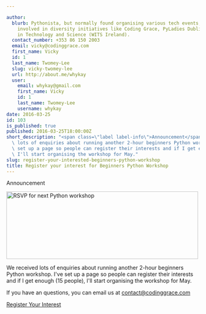 ```yaml
---

author:
  blurb: Pythonista, but normally found organising various tech events, and now heavily
    involved in diversity initiatives like Coding Grace, PyLadies Dublin, and Women
    in Technology and Science (WITS Ireland).
  contact_number: +353 86 150 2003
  email: vicky@codinggrace.com
  first_name: Vicky
  id: 1
  last_name: Twomey-Lee
  slug: vicky-twomey-lee
  url: http://about.me/whykay
  user:
    email: whykay@gmail.com
    first_name: Vicky
    id: 1
    last_name: Twomey-Lee
    username: whykay
date: 2016-03-25
id: 103
is_published: true
published: 2016-03-25T18:00:00Z
short_description: "<span class=\"label label-info\">Announcement</span>\r\nWe received\
  \ lots of enquiries about running another 2-hour beginners Python workshop. I've\
  \ set up a page so people can register their interests and if I get enough (15 people),\
  \ I'll start organising the workshop for May."
slug: register-your-interested-beginners-python-workshop
title: Register your interest for Beginners Python Workshop
---
```


<span class="label label-info">Announcement</span>

<a data-flickr-embed="true"  href="https://www.flickr.com/photos/whykay/26004610006/in/dateposted-public/" title="RSVP for next Python workshop"><img src="https://farm2.staticflickr.com/1698/26004610006_0001080940.jpg" width="500" height="176" alt="RSVP for next Python workshop"></a><script async src="//embedr.flickr.com/assets/client-code.js" charset="utf-8"></script>

<p> We received lots of enquiries about running another 2-hour beginners Python workshop. I've set up a page so people can register their interests and if I get enough (15 people), I'll start organising the workshop for May.</p>

<p>If you have an questions, you can email us at <a href="mailto:contact@codinggrace.com">contact@codinggrace.com</a></p>

<a href="https://ti.to/coding-grace/learn-python-through-making-a-text-based-adventure-game?moons=2" class="btn btn-success btn-default active" role="button">Register Your Interest</a>

 